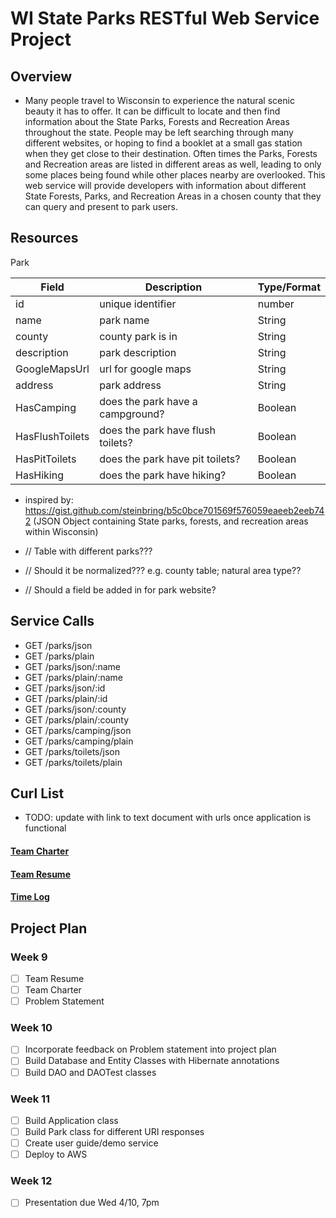 # WI State Parks RESTful Web Service Project

## Overview
- Many people travel to Wisconsin to experience the natural scenic beauty it has to offer. It can be difficult to
locate and then find information about the State Parks, Forests and Recreation Areas throughout the state. People may
be left searching through many different websites, or hoping to find a booklet at a small gas station when they get
close to their destination. Often times the Parks, Forests and Recreation areas are listed in different areas as well,
leading to only some places being found while other places nearby are overlooked. This web service will provide
developers with information about different State Forests, Parks, and Recreation Areas in a chosen county that they can 
query and present to park users.


## Resources

Park

| Field           | Description                       | Type/Format |
|-----------------|-----------------------------------|-------------|
| id              | unique identifier                 | number      |
| name            | park name                         | String      |
| county          | county park is in                 | String      |
| description     | park description                  | String      |
| GoogleMapsUrl   | url for google maps               | String      |
| address         | park address                      | String      |
| HasCamping      | does the park have a campground?  | Boolean     |
| HasFlushToilets | does the park have flush toilets? | Boolean     |
|HasPitToilets | does the park have pit toilets? | Boolean |
| HasHiking       | does the park have hiking?        | Boolean     |


- inspired by: https://gist.github.com/steinbring/b5c0bce701569f576059eaeeb2eeb742 (JSON Object containing State parks, forests, and recreation areas within Wisconsin)

- // Table with different parks???
- // Should it be normalized??? e.g. county table; natural area type??
- // Should a field be added in for park website?

## Service Calls

- GET /parks/json
- GET /parks/plain
- GET /parks/json/:name
- GET /parks/plain/:name
- GET /parks/json/:id
- GET /parks/plain/:id
- GET /parks/json/:county
- GET /parks/plain/:county
- GET /parks/camping/json
- GET /parks/camping/plain
- GET /parks/toilets/json
- GET /parks/toilets/plain

## Curl List
- TODO: update with link to text document with urls once application is functional

#### [Team Charter](TeamCharter.md)
#### [Team Resume](TeamResume.md)
#### [Time Log](TimeLog.md)

## Project Plan
### Week 9
- [ ] Team Resume
- [ ] Team Charter
- [ ] Problem Statement
### Week 10
- [ ] Incorporate feedback on Problem statement into project plan
- [ ] Build Database and Entity Classes with Hibernate annotations
- [ ] Build DAO and DAOTest classes

### Week 11
- [ ] Build Application class
- [ ] Build Park class for different URI responses
- [ ] Create user guide/demo service
- [ ] Deploy to AWS

### Week 12
- [ ] Presentation due Wed 4/10, 7pm